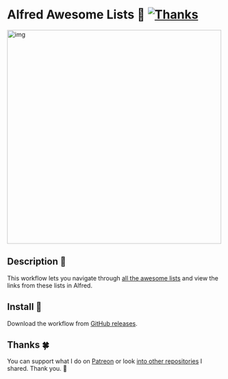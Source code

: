 # Alfred Awesome Lists 🎩 [![Thanks](https://img.shields.io/badge/Say%20Thanks-💗-ff69b4.svg)](https://www.patreon.com/nikitavoloboev)
<img src="https://i.imgur.com/2ZezJsz.png" width="500" alt="img">

## Description 📕
This workflow lets you navigate through [all the awesome lists](https://github.com/sindresorhus/awesome) and view the links from these lists in Alfred.

## Install 💎
Download the workflow from [GitHub releases](https://github.com/nikitavoloboev/alfred-awesome-lists/releases/latest).

## Thanks 🍀
You can support what I do on [Patreon](https://www.patreon.com/nikitavoloboev) or look [into other repositories](https://my.mindnode.com/ZKGETDkUaQUsL3q8q9z788CxG84oEHgDiT79GuzX#-143.5,-902.6,0) I shared. Thank you. 💚